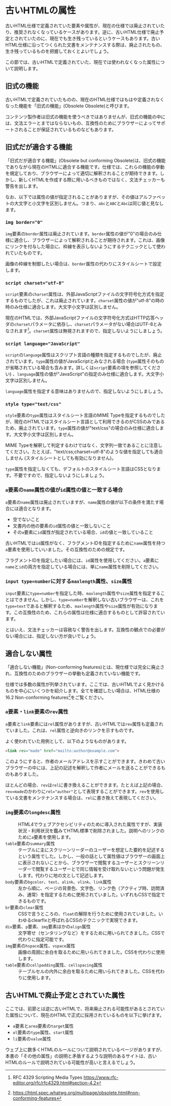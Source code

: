 # 古いHTMLの属性

古いHTML仕様で定義されていた要素や属性が、現在の仕様では廃止されていたり、推奨されなくなっているケースがあります。逆に、古いHTML仕様で廃止予定とされていたのに、現在でも生き残っているというケースもあります。古いHTML仕様に沿ってつくられた文書をメンテナンスする際は、廃止されたもの、生き残っているものを把握しておくとよいでしょう。

この節では、古いHTMLで定義されていた、現在では使われなくなった属性について説明します。

## 旧式の機能

古いHTMLで定義されていたものの、現在のHTML仕様ではもはや定義されなくなった機能を「旧式の機能」(Obsolete Obsolete)と呼びます。<!--いったんもんどさん訳に合わせている。Obsoleteは単に古いというだけでなく、もはや用いられない、時代遅れであるといったかなり強めのニュアンスがあるようには思う-->

コンテンツ製作者は旧式の機能を使うべきではありませんが、旧式の機能の中には、文法エラーとまではならないもの、互換性のためにブラウザーによってサポートされることが保証されているものなどもあります。

## 旧式だが適合する機能

「旧式だが適合する機能」(Obsolete but conforming Obsolete)は、旧式の機能でありながら現在のHTMLに適合する機能です。仕様では、これらの機能の挙動を規定しており、ブラウザーによって適切に解釈されることが期待できます。しかし、新しくHTMLを作成する際に用いるべきものではなく、文法チェッカーも警告を出します。

なお、以下では属性の値が指定されることがありますが、その値はアルファベットの大文字と小文字を区別しません。つまり、`abc`と`ABC`と`Abc`は同じ値と見なします。

### `img border="0"`

`img`要素の`border`属性は廃止されています。`border`属性の値が"0"の場合のみ仕様に適合し、ブラウザーによって解釈されることが期待されます。これは、画像にリンクを付与した場合に、枠線を表示しないようにするテクニックとして使われていたものです。

画像の枠線を制御したい場合は、`border`属性の代わりにスタイルシートで設定します。

### `script charset="utf-8"`

`script`要素の`charset`属性は、外部JavaScriptファイルの文字符号化方式を指定するものでしたが、これは廃止されています。`charset`属性の値が"utf-8"の時の時のみ仕様に適合します。<!--理由は不明。https://developer.mozilla.org/ja/docs/Web/HTML/Element/Script#deprecated_attributes にはHTML文書自体のcharsetと同じでありHTML文書がUTF-8だからという意味のことが書いてあるが、上記のとおり外部JSの文字符号化方式を指定するものなので、これは誤り。もしかするとLSのこの箇所を書いた人自身が勘違いしているのかも?-->大文字小文字は区別しません。

現在のHTMLでは、外部JavaScriptファイルの文字符号化方式はHTTP応答ヘッダの`charset`パラメータに依存し、`charset`パラメータがない場合はUTF-8とみなされます[^1]。`charset`属性は無視されますので、指定しないようにしましょう。

[^1]: RFC 4329 Scripting Media Types <https://www.rfc-editor.org/rfc/rfc4329.html#section-4.2>

### `script language="JavaScript"`

`script`の`language`属性はスクリプト言語の種類を指定するものでしたが、廃止されています。`type`属性の値がJavaScriptとみなされる場合 (`type`属性そのものが省略されている場合も含みます。詳しくは`script`要素の項を参照してください) 、`language`属性の値が"JavaScript"の指定のみ仕様に適合します。大文字小文字は区別しません。

`language`属性を指定する意味はありませんので、指定しないようにしましょう。

### `style type="text/css"`

`style`要素の`type`属性はスタイルシート言語のMIME Typeを指定するものでしたが、現在のHTMLではスタイルシート言語として利用できるのがCSSのみであるため、廃止されています。`type`属性の値が"text/css"の場合のみ仕様に適合します。大文字小文字は区別しません。

MIME Typeを解釈して判定するわけではなく、文字列一致であることに注意してください。たとえば、"text/css;charset=utf-8"のような値を指定しても適合しません (スタイルシートとしても有効になりません)。

`type`属性を指定しなくても、デフォルトのスタイルシート言語はCSSとなります。不要ですので、指定しないようにしましょう。

### `a`要素の`name`属性の値が`id`属性の値と一致する場合

`a`要素の`name`属性は廃止されていますが、`name`属性の値が以下の条件を満たす場合には適合となります。

- 空でないこと
- 文書内の他の要素の`id`属性の値と一致しないこと
- その`a`要素に`id`属性が指定されている場合、`id`の値と一致していること

古いHTMLでは`id`属性がなく、フラグメントIDを指定するために`name`属性を持つ`a`要素を使用していいました。その互換性のための規定です。

フラグメントIDを指定したい場合には、`id`属性を使用してください。`a`要素に`name`と`id`の両方を指定している場合には、単に`name`属性を削除してください。

### `input type=number`に対する`maxlength`属性、`size`属性

`input`要素に`type=number`を指定した時、`maxlength`属性や`size`属性を指定することはできません。しかし、`type=number`を解釈しない古いブラウザーは、これを`type=text`であると解釈するため、`maxlength`属性や`size`属性が有効になります。この互換性のため、これらの属性は仕様に適合するものとして許容されています。

とはいえ、文法チェッカーは容赦なく警告を出します。互換性の観点での必要がない場合には、指定しない方が良いでしょう。

## 適合しない属性

「適合しない機能」(Non-conforming features)とは、現仕様では完全に廃止され、互換性のためのブラウザーの挙動も定義されていない機能です。

仕様では多数の属性が列挙されています。ここでは、古いHTMLでよく見かけるものを中心にいくつかを紹介します。全てを確認したい場合は、HTML仕様の 16.2 Non-conforming features[^2]をご覧ください。

[^2]: <https://html.spec.whatwg.org/multipage/obsolete.html#non-conforming-features>

### `a`要素・`link`要素の`rev`属性
`a`要素と`link`要素には`rel`属性がありますが、古いHTMLでは`rev`属性も定義されていました。これは、`rel`属性と逆向きのリンクを示すものです。

よく使われていた用例として、以下のようなものがあります。

```html
<link rev="made" href="mailto:author@example.com">
```

このようにすると、作者のメールアドレスを示すことができます。きわめて古いブラウザーの中には、上記の記述を解釈して作者にメールを送ることができるものもありました。<!--そしてAnother HTML-lintはこれがないと警告を出したりもしていました。-->

ほとんどの場合、`rev`は`rel`に書き換えることができます。たとえば上記の場合、`rev=made`のかわりに`rel="author"`として表現することができます。`rev`を使用している文書をメンテナンスする場合は、`rel`に書き換えて表現してください。

### `img`要素の`longdesc`属性
<dd>HTML4でウェブアクセシビリティのために導入された属性ですが、実装状況・利用状況を鑑みてHTML標準で削除されました。説明へのリンクのために<code>a</code>要素を使用します。</dd>
<dt><code>table</code>要素の<code>summary</code>属性</dt>
<dd>テーブルに主にスクリーンリーダーのユーザーを想定した要約を記述するという属性でした。しかし、一般の話として属性値はブラウザーの画面上に表示されないことから、ブラウザーで閲覧するユーザーとスクリーンリーダーで閲覧するユーザーとで同じ情報を受け取れないという問題が発生します。代わりに地の文として記述します。</dd>
<dt><code>body</code>要素の<code>bgcolor</code>、<code>text</code>、<code>alink</code>、<code>vlink</code>、<code>link</code>属性</dt>
<dd>左から順に、ページの背景色、文字色、リンク色（アクティブ時、訪問済み、通常）を指定するために使用されていました。いずれもCSSで指定できるものです。</dd>
<dt><code>br</code>要素の<code>clear</code>属性</dt>
<dd>CSSで言うところの、<code>float</code>の解除を行うために使用されていました。いわゆるclearfixと呼ばれるCSSのテクニックで実現できます。</dd>
<dt><code>div</code>要素、<code>p</code>要素、<code>img</code>要素ほかの<code>align</code>属性</dt>
<dd>文字寄せ（センタリングなど）をするために用いられてきました。CSSで代わりに指定可能です。</dd>
<dt><code>img</code>要素の<code>hspace</code>属性、<code>vspace</code>属性</dt>
<dd>画像の周囲に余白を取るために用いられてきました。CSSを代わりに使用します。</dd>
<dt><code>table</code>要素の<code>cellpadding</code>属性、<code>cellspacing</code>属性</dt>
<dd>テーブルセルの内外に余白を取るために用いられてきました。CSSを代わりに使用します。</dd>
</dl>

## 古いHTMLで廃止予定とされていた属性

ここでは、前節とは逆に古いHTMLで、将来廃止される可能性があるとされていた属性について、現在のHTMLで正式に採用されているものを以下に挙げます。

- `a`要素と`area`要素の`target`属性
- `ol`要素の`type`属性、`start`属性
- `li`要素の`value`属性

ウェブ上に数多くHTMLのルールについて説明されているページがありますが、本書の「その他の属性」の説明と矛盾するような説明のあるサイトは、古いHTMLのルールで説明されている可能性が高いと言えるでしょう。